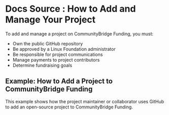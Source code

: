 # Docs Source : How to Add and Manage Your Project

To add and manage a project on CommunityBridge Funding, you must:

* Own the public GitHub repository
* Be approved by a Linux Foundation administrator
* Be responsible for project communications
* Manage payments to project contributors
* Determine fundraising goals

## Example: How to Add a Project to CommunityBridge Funding <a id="HowtoAddandManageYourProject-Example:HowtoAddaProjecttoCommunityBridgeFunding"></a>

This example shows how the project maintainer or collaborator uses GitHub to add an open-source project to CommunityBridge Funding.

|  |
| :--- |



